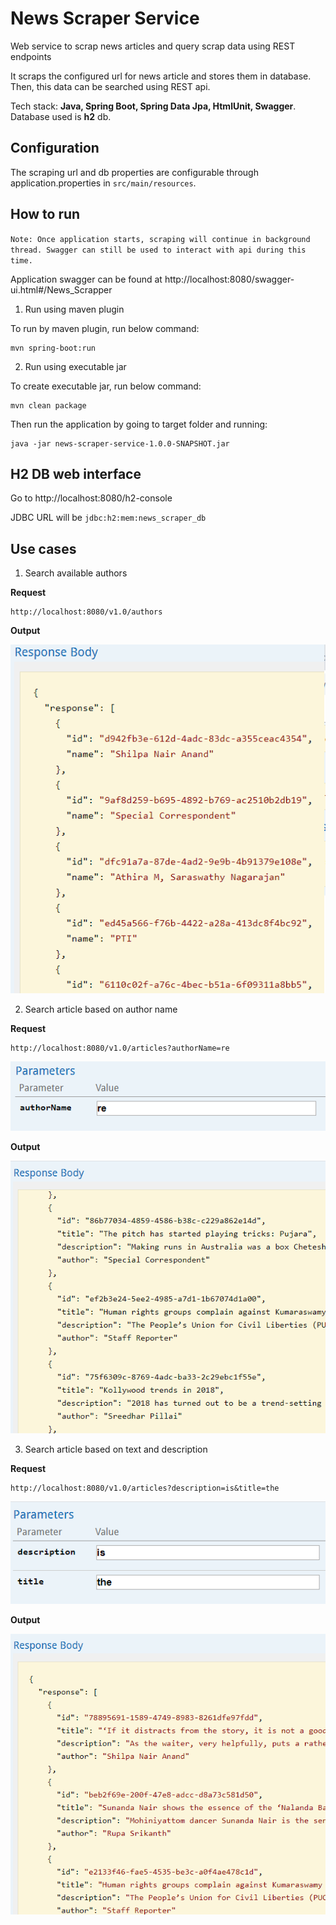 # News Scraper Service
Web service to scrap news articles and query scrap data using REST endpoints 

It scraps the configured url for news article and stores them in database. Then, this data can be searched using REST api.

Tech stack: **Java, Spring Boot, Spring Data Jpa, HtmlUnit, Swagger**. Database used is **h2** db.

## Configuration
The scraping url and db properties are configurable through application.properties in `src/main/resources`.

## How to run

`Note: Once application starts, scraping will continue in background thread. Swagger can still be used to interact with api during this time.`

Application swagger can be found at http://localhost:8080/swagger-ui.html#/News_Scrapper

1. Run using maven plugin

To run by maven plugin, run below command:
```
mvn spring-boot:run
```

2. Run using executable jar

To create executable jar, run below command:
```
mvn clean package
```
Then run the application by going to target folder and running:
```
java -jar news-scraper-service-1.0.0-SNAPSHOT.jar
```

## H2 DB web interface

Go to http://localhost:8080/h2-console

JDBC URL will be `jdbc:h2:mem:news_scraper_db`

## Use cases

1. Search available authors

**Request**

```
http://localhost:8080/v1.0/authors
```

**Output**

![Search available authors Output](_images/getAllAuthorsOutput.png)

2. Search article based on author name

**Request**

```
http://localhost:8080/v1.0/articles?authorName=re
```

![Search article based on author name Input](_images/getArticleByAuthorNameInput.png)

**Output**

![Search article based on author name Output](_images/getArticleByAuthorNameOutput.png)

3. Search article based on text and description

**Request**

```
http://localhost:8080/v1.0/articles?description=is&title=the
```

![Search article based on text and description Input](_images/getArticleByTitleAndDescriptionInput.png)

**Output**

![Search article based on text and description Output](_images/getArticleByTitleAndDescription.png)


